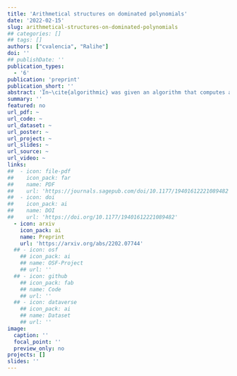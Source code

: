 ```yaml
---
title: 'Arithmetical structures on dominated polynomials'
date: '2022-02-15'
slug: arithmetical-structures-on-dominated-polynomials
## categories: []
## tags: []
authors: ["cvalencia", "Ralihe"]
doi: ''
## publishDate: ''
publication_types:
  - '6'
publication: 'preprint'
publication_short: ''
abstract: 'In~\cite{algorithmic} was given an algorithm that computes arithmetical structures on matrices. We use some of the ideas contained there to get an algorithm that computes arithmetical structures over dominated polynomials. A dominated polynomial is an integer multivariate polynomial such that contains a monomial which is divided by all its monomials.'
summary: ''
featured: no
url_pdf: ~
url_code: ~
url_dataset: ~
url_poster: ~
url_project: ~
url_slides: ~
url_source: ~
url_video: ~
links:
##  - icon: file-pdf
##    icon_pack: far
##    name: PDF
##    url: 'https://journals.sagepub.com/doi/10.1177/19401612221089482'
##  - icon: doi
##    icon_pack: ai
##    name: DOI
##    url: 'https://doi.org/10.1177/19401612221089482'
  - icon: arxiv
    icon_pack: ai
    name: Preprint
    url: 'https://arxiv.org/abs/2202.07744'
  ## - icon: osf
    ## icon_pack: ai
    ## name: OSF-Project
    ## url: ''
  ## - icon: github
    ## icon_pack: fab
    ## name: Code
    ## url: ''
  ## - icon: dataverse
    ## icon_pack: ai
    ## name: Dataset
    ## url: ''
image:
  caption: ''
  focal_point: ''
  preview_only: no
projects: []
slides: ''
---
```

